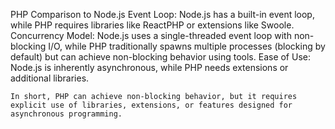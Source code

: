 PHP Comparison to Node.js
    Event Loop: Node.js has a built-in event loop, while PHP requires libraries like ReactPHP or extensions like Swoole.
    Concurrency Model: Node.js uses a single-threaded event loop with non-blocking I/O, while PHP traditionally spawns multiple processes (blocking by default) but can achieve non-blocking behavior using tools.
    Ease of Use: Node.js is inherently asynchronous, while PHP needs extensions or additional libraries.

    In short, PHP can achieve non-blocking behavior, but it requires explicit use of libraries, extensions, or features designed for asynchronous programming.